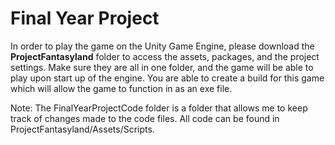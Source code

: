 # Final Year Project

In order to play the game on the Unity Game Engine, please download the **ProjectFantasyland** folder to access the assets, packages, and the project settings. Make sure they are all in one folder, and the game will be able to play upon start up of the engine. You are able to create a build for this game which will allow the game to function in as an exe file. 

Note: The FinalYearProjectCode folder is a folder that allows me to keep track of changes made to the code files. All code can be found in ProjectFantasyland/Assets/Scripts.
